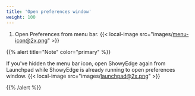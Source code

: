 ```yaml
---
title: 'Open preferences window'
weight: 100
---
```


1.  Open Preferences from menu bar.
    {{< local-image src="images/menu-icon@2x.png" >}}

{{% alert title="Note" color="primary" %}}

If you've hidden the menu bar icon, open ShowyEdge again from Launchpad while ShowyEdge is already running to open preferences window.
{{< local-image src="images/launchpad@2x.png" >}}

{{% /alert %}}
